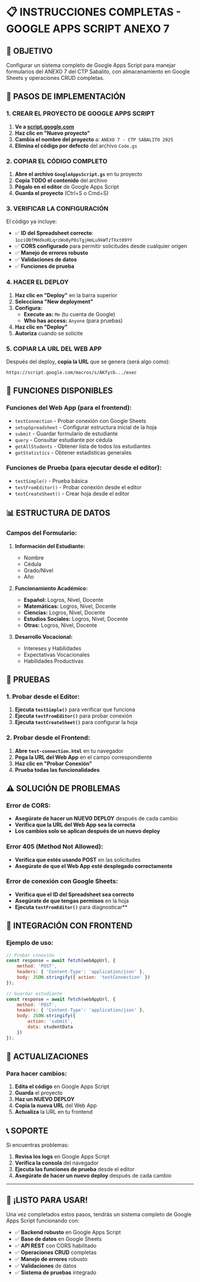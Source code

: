 # 📋 INSTRUCCIONES COMPLETAS - GOOGLE APPS SCRIPT ANEXO 7

## 🎯 **OBJETIVO**
Configurar un sistema completo de Google Apps Script para manejar formularios del ANEXO 7 del CTP Sabalito, con almacenamiento en Google Sheets y operaciones CRUD completas.

## 🚀 **PASOS DE IMPLEMENTACIÓN**

### **1. CREAR EL PROYECTO DE GOOGLE APPS SCRIPT**

1. **Ve a [script.google.com](https://script.google.com)**
2. **Haz clic en "Nuevo proyecto"**
3. **Cambia el nombre del proyecto** a: `ANEXO 7 - CTP SABALITO 2025`
4. **Elimina el código por defecto** del archivo `Code.gs`

### **2. COPIAR EL CÓDIGO COMPLETO**

1. **Abre el archivo `GoogleAppsScript.gs`** en tu proyecto
2. **Copia TODO el contenido** del archivo
3. **Pégalo en el editor** de Google Apps Script
4. **Guarda el proyecto** (Ctrl+S o Cmd+S)

### **3. VERIFICAR LA CONFIGURACIÓN**

El código ya incluye:
- ✅ **ID del Spreadsheet correcto**: `1oziOBfMHdkoRLqrzWo0yP8sTgjHmLu9kWTzTXxt09YY`
- ✅ **CORS configurado** para permitir solicitudes desde cualquier origen
- ✅ **Manejo de errores robusto**
- ✅ **Validaciones de datos**
- ✅ **Funciones de prueba**

### **4. HACER EL DEPLOY**

1. **Haz clic en "Deploy"** en la barra superior
2. **Selecciona "New deployment"**
3. **Configura:**
   - **Execute as:** `Me` (tu cuenta de Google)
   - **Who has access:** `Anyone` (para pruebas)
4. **Haz clic en "Deploy"**
5. **Autoriza** cuando se solicite

### **5. COPIAR LA URL DEL WEB APP**

Después del deploy, **copia la URL** que se genera (será algo como):
```
https://script.google.com/macros/s/AKfycb.../exec
```

## 🔧 **FUNCIONES DISPONIBLES**

### **Funciones del Web App (para el frontend):**
- `testConnection` - Probar conexión con Google Sheets
- `setupSpreadsheet` - Configurar estructura inicial de la hoja
- `submit` - Guardar formulario de estudiante
- `query` - Consultar estudiante por cédula
- `getAllStudents` - Obtener lista de todos los estudiantes
- `getStatistics` - Obtener estadísticas generales

### **Funciones de Prueba (para ejecutar desde el editor):**
- `testSimple()` - Prueba básica
- `testFromEditor()` - Probar conexión desde el editor
- `testCreateSheet()` - Crear hoja desde el editor

## 📊 **ESTRUCTURA DE DATOS**

### **Campos del Formulario:**
1. **Información del Estudiante:**
   - Nombre
   - Cédula
   - Grado/Nivel
   - Año

2. **Funcionamiento Académico:**
   - **Español:** Logros, Nivel, Docente
   - **Matemáticas:** Logros, Nivel, Docente
   - **Ciencias:** Logros, Nivel, Docente
   - **Estudios Sociales:** Logros, Nivel, Docente
   - **Otras:** Logros, Nivel, Docente

3. **Desarrollo Vocacional:**
   - Intereses y Habilidades
   - Expectativas Vocacionales
   - Habilidades Productivas

## 🧪 **PRUEBAS**

### **1. Probar desde el Editor:**
1. **Ejecuta `testSimple()`** para verificar que funciona
2. **Ejecuta `testFromEditor()`** para probar conexión
3. **Ejecuta `testCreateSheet()`** para configurar la hoja

### **2. Probar desde el Frontend:**
1. **Abre `test-connection.html`** en tu navegador
2. **Pega la URL del Web App** en el campo correspondiente
3. **Haz clic en "Probar Conexión"**
4. **Prueba todas las funcionalidades**

## ⚠️ **SOLUCIÓN DE PROBLEMAS**

### **Error de CORS:**
- **Asegúrate de hacer un NUEVO DEPLOY** después de cada cambio
- **Verifica que la URL del Web App sea la correcta**
- **Los cambios solo se aplican después de un nuevo deploy**

### **Error 405 (Method Not Allowed):**
- **Verifica que estés usando POST** en las solicitudes
- **Asegúrate de que el Web App esté desplegado correctamente**

### **Error de conexión con Google Sheets:**
- **Verifica que el ID del Spreadsheet sea correcto**
- **Asegúrate de que tengas permisos** en la hoja
- **Ejecuta `testFromEditor()`** para diagnosticar**

## 📱 **INTEGRACIÓN CON FRONTEND**

### **Ejemplo de uso:**
```javascript
// Probar conexión
const response = await fetch(webAppUrl, {
    method: 'POST',
    headers: { 'Content-Type': 'application/json' },
    body: JSON.stringify({ action: 'testConnection' })
});

// Guardar estudiante
const response = await fetch(webAppUrl, {
    method: 'POST',
    headers: { 'Content-Type': 'application/json' },
    body: JSON.stringify({
        action: 'submit',
        data: studentData
    })
});
```

## 🔄 **ACTUALIZACIONES**

### **Para hacer cambios:**
1. **Edita el código** en Google Apps Script
2. **Guarda** el proyecto
3. **Haz un NUEVO DEPLOY**
4. **Copia la nueva URL** del Web App
5. **Actualiza** la URL en tu frontend

## 📞 **SOPORTE**

Si encuentras problemas:
1. **Revisa los logs** en Google Apps Script
2. **Verifica la consola** del navegador
3. **Ejecuta las funciones de prueba** desde el editor
4. **Asegúrate de hacer un nuevo deploy** después de cada cambio

---

## 🎉 **¡LISTO PARA USAR!**

Una vez completados estos pasos, tendrás un sistema completo de Google Apps Script funcionando con:
- ✅ **Backend robusto** en Google Apps Script
- ✅ **Base de datos** en Google Sheets
- ✅ **API REST** con CORS habilitado
- ✅ **Operaciones CRUD** completas
- ✅ **Manejo de errores** robusto
- ✅ **Validaciones** de datos
- ✅ **Sistema de pruebas** integrado
